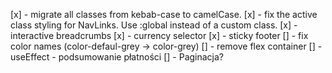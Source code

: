 [x] - migrate all classes from kebab-case to camelCase.
[x] - fix the active class styling for NavLinks. Use :global instead of a custom class.
[x] - interactive breadcrumbs
[x] - currency selector
[x] - sticky footer
[] - fix color names (color-defaul-grey -> color-grey)
[] - remove flex container
[] - useEffect - podsumowanie płatności
[] - Paginacja?
